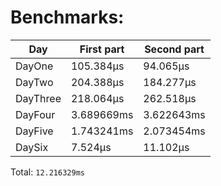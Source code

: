 # Benchmarks:
| Day | First part | Second part |
| --- | --- | --- |
| DayOne | 105.384µs | 94.065µs |
| DayTwo | 204.388µs | 184.277µs |
| DayThree | 218.064µs | 262.518µs |
| DayFour | 3.689669ms | 3.622643ms |
| DayFive | 1.743241ms | 2.073454ms |
| DaySix | 7.524µs | 11.102µs |


Total: `12.216329ms`

